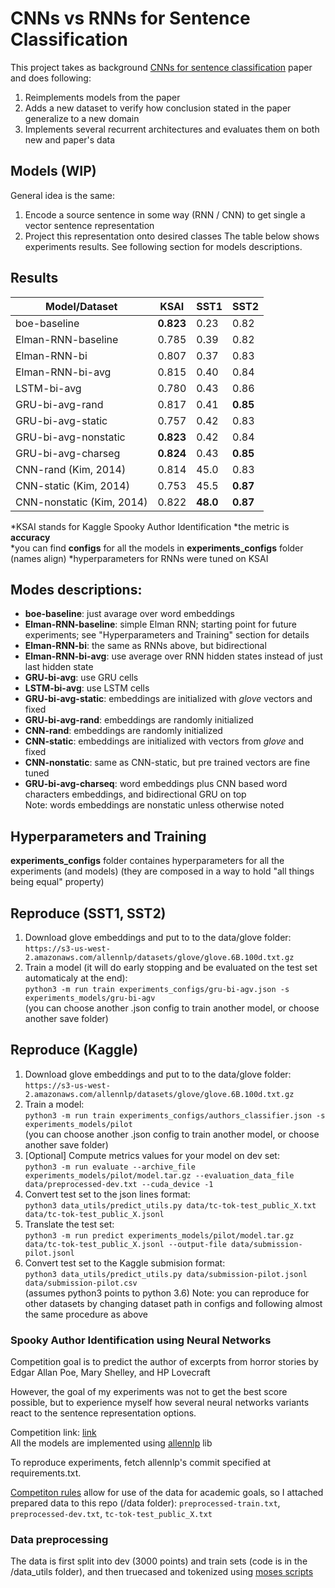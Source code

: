 # CNNs vs RNNs for Sentence Classification
This project takes as background [CNNs for sentence classification](https://arxiv.org/pdf/1408.5882.pdf) paper and does following: 
1) Reimplements models from the paper
2) Adds a new dataset to verify how conclusion stated in the paper generalize to a new domain
3) Implements several recurrent architectures and evaluates them on both new and paper's data

## Models (WIP)
General idea is the same:
1) Encode a source sentence in some way (RNN / CNN) to get single a vector sentence representation
2) Project this representation onto desired classes
The table below shows experiments results. See following section for models descriptions.

## Results
| Model/Dataset | KSAI | SST1 | SST2 |
| --- | --- | ---| --- | 
| boe-baseline | __0.823__ | 0.23 | 0.82 |
| Elman-RNN-baseline | 0.785 | 0.39 | 0.82 |
| Elman-RNN-bi | 0.807 | 0.37 | 0.83 | 
| Elman-RNN-bi-avg | 0.815 | 0.40 | 0.84 | 
| LSTM-bi-avg | 0.780 | 0.43 | 0.86 |
| GRU-bi-avg-rand | 0.817 | 0.41 | __0.85__ | 
| GRU-bi-avg-static | 0.757 | 0.42 | 0.83 |   
| GRU-bi-avg-nonstatic | __0.823__ | 0.42 | 0.84 | 
| GRU-bi-avg-charseg | __0.824__ | 0.43 | __0.85__ |      
| CNN-rand (Kim, 2014) | 0.814 | 45.0 | 0.83 |   
| CNN-static (Kim, 2014) | 0.753 | 45.5 | __0.87__ |    
| CNN-nonstatic (Kim, 2014) | 0.822 | __48.0__ | __0.87__ |

*KSAI stands for Kaggle Spooky Author Identification
*the metric is __accuracy__ <br>
*you can find __configs__ for all the models in __experiments_configs__ folder (names align)
*hyperparameters for RNNs were tuned on KSAI  

## Modes descriptions:
- __boe-baseline__: just avarage over word embeddings 
- __Elman-RNN-baseline__: simple Elman RNN; starting point for future experiments; see "Hyperparameters and Training" section for details
- __Elman-RNN-bi__: the same as RNNs above, but bidirectional 
- __Elman-RNN-bi-avg__: use average over RNN hidden states instead of just last hidden state 
- __GRU-bi-avg__: use GRU cells
- __LSTM-bi-avg__: use LSTM cells
- __GRU-bi-avg-static__: embeddings are initialized with _glove_ vectors and fixed  
- __GRU-bi-avg-rand__:  embeddings are randomly initialized
- __CNN-rand__:  embeddings are randomly initialized
- __CNN-static__: embeddings are initialized with vectors from _glove_ and fixed  
- __CNN-nonstatic__: same as CNN-static, but pre trained vectors are fine tuned
- __GRU-bi-avg-charseq__: word embeddings plus CNN based word characters embeddings, and bidirectional GRU on top  
Note: words embeddings are nonstatic unless otherwise noted

## Hyperparameters and Training
__experiments_configs__ folder containes hyperparameters for all the experiments (and models) (they are composed in a way to hold "all things being equal" property) 

## Reproduce (SST1, SST2)
1) Download glove embeddings and put to to the data/glove folder: <br>
`https://s3-us-west-2.amazonaws.com/allennlp/datasets/glove/glove.6B.100d.txt.gz`
2) Train a model (it will do early stopping and be evaluated on the test set automaticaly at the end): <br>
`python3 -m run train experiments_configs/gru-bi-agv.json -s experiments_models/gru-bi-agv`<br>
(you can choose another .json config to train another model, or choose another save folder)

## Reproduce (Kaggle)
1) Download glove embeddings and put to to the data/glove folder: <br>
`https://s3-us-west-2.amazonaws.com/allennlp/datasets/glove/glove.6B.100d.txt.gz`
2) Train a model: <br>
`python3 -m run train experiments_configs/authors_classifier.json -s experiments_models/pilot`<br>
(you can choose another .json config to train another model, or choose another save folder)
3) [Optional] Compute metrics values for your model on dev set: <br>
`python3 -m run evaluate --archive_file experiments_models/pilot/model.tar.gz --evaluation_data_file data/preprocessed-dev.txt --cuda_device -1`
4) Convert test set to the json lines format: <br>
`python3 data_utils/predict_utils.py data/tc-tok-test_public_X.txt data/tc-tok-test_public_X.jsonl`
5) Translate the test set: <br>
`python3 -m run predict experiments_models/pilot/model.tar.gz data/tc-tok-test_public_X.jsonl --output-file data/submission-pilot.jsonl`
6) Convert test set to the Kaggle submision format: <br>
`python3 data_utils/predict_utils.py data/submission-pilot.jsonl data/submission-pilot.csv`  <br>
(assumes python3 points to python 3.6)
Note: you can reproduce for other datasets by changing dataset path in configs and following almost the same procedure as above

### Spooky Author Identification using Neural Networks

Competition goal is to predict the author of excerpts from horror stories by Edgar Allan Poe, Mary Shelley, and HP Lovecraft

However, the goal of my experiments was not to get the best score possible, but to experience myself how several neural networks variants react to the sentence representation options. 

Competition link: [link](https://www.kaggle.com/c/spooky-author-identification) <br>
All the models are implemented using [allennlp](https://github.com/allenai/allennlp) lib

To reproduce experiments, fetch allennlp's commit specified at requirements.txt.   

[Competiton rules](https://www.kaggle.com/c/spooky-author-identification/rules) allow for use of the data for academic goals, 
so I attached prepared data to this repo (/data folder): `preprocessed-train.txt`, `preprocessed-dev.txt`, `tc-tok-test_public_X.txt`

### Data preprocessing
The data is first split into dev (3000 points) and train sets (code is in the /data_utils folder), and then truecased and tokenized using [moses scripts](https://github.com/marian-nmt/moses-scripts)    